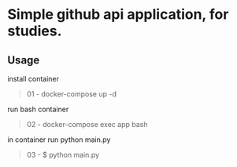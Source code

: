 # Simple github api application, for studies.

## Usage

install container

> 01 - docker-compose up -d

run bash container

> 02 - docker-compose exec app bash

in container run python main.py

> 03 - $ python main.py

